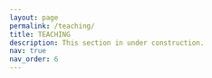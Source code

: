 ```yaml
---
layout: page
permalink: /teaching/
title: TEACHING
description: This section in under construction. 
nav: true
nav_order: 6
---
```

 
<!-- 
For now, this page is assumed to be a static description of your courses. 
You can convert it to a collection similar to `_projects/` so that you can have a dedicated page for each course.

Organize your courses by years, topics, or universities, however you like!
-->
